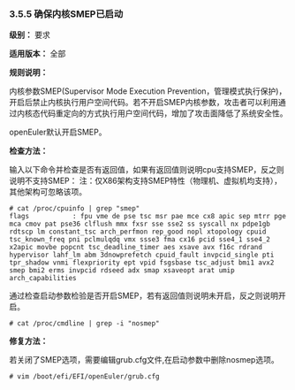 ### 3.5.5 确保内核SMEP已启动

**级别：** 要求

**适用版本：** 全部

**规则说明：** 

内核参数SMEP(Supervisor Mode Execution Prevention，管理模式执行保护)，开启后禁止内核执行用户空间代码。若不开启SMEP内核参数，攻击者可以利用通过内核态代码重定向的方式执行用户空间代码，增加了攻击面降低了系统安全性。

openEuler默认开启SMEP。

**检查方法：**

输入以下命令并检查是否有返回值，如果有返回值则说明cpu支持SMEP，反之则说明不支持SMEP：
注：仅X86架构支持SMEP特性（物理机、虚拟机均支持），其他架构可忽略该项。

```
# cat /proc/cpuinfo | grep "smep"
flags           : fpu vme de pse tsc msr pae mce cx8 apic sep mtrr pge mca cmov pat pse36 clflush mmx fxsr sse sse2 ss syscall nx pdpe1gb rdtscp lm constant_tsc arch_perfmon rep_good nopl xtopology cpuid tsc_known_freq pni pclmulqdq vmx ssse3 fma cx16 pcid sse4_1 sse4_2 x2apic movbe popcnt tsc_deadline_timer aes xsave avx f16c rdrand hypervisor lahf_lm abm 3dnowprefetch cpuid_fault invpcid_single pti tpr_shadow vnmi flexpriority ept vpid fsgsbase tsc_adjust bmi1 avx2 smep bmi2 erms invpcid rdseed adx smap xsaveopt arat umip arch_capabilities
```

通过检查启动参数检验是否开启SMEP，若有返回值则说明未开启，反之则说明开启。

```
# cat /proc/cmdline | grep -i "nosmep"
```

**修复方法：**

若关闭了SMEP选项，需要编辑grub.cfg文件,在启动参数中删除nosmep选项。

```
# vim /boot/efi/EFI/openEuler/grub.cfg
```